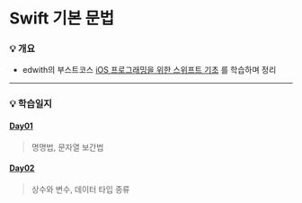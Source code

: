 # Swift 기본 문법
### :bulb: 개요
- edwith의 부스트코스 [iOS 프로그래밍을 위한 스위프트 기초](https://www.edwith.org/boostcamp_ios/joinLectures/38564)
를 학습하며 정리 
---
### :bulb: 학습일지
#### [Day01](./day01)
  > 명명법, 문자열 보간법  
#### [Day02](./day02)
  > 상수와 변수, 데이터 타입 종류
